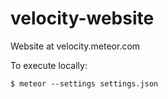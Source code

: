 # velocity-website
Website at velocity.meteor.com

To execute locally:

```
$ meteor --settings settings.json
```

